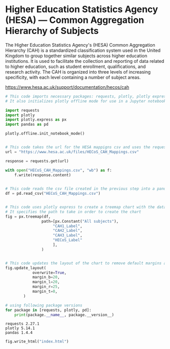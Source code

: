 # Higher Education Statistics Agency (HESA) — Common Aggregation Hierarchy of Subjects

The Higher Education Statistics Agency's (HESA) Common Aggregation Hierarchy (CAH) is a standardized classification system used in the United Kingdom to group together similar subjects across higher education institutions. It is used to facilitate the collection and reporting of data related to higher education, such as student enrollment, qualifications, and research activity. The CAH is organized into three levels of increasing specificity, with each level containing a number of subject areas. 

https://www.hesa.ac.uk/support/documentation/hecos/cah


```python
# This code imports necessary packages: requests, plotly, plotly express, and pandas
# It also initializes plotly offline mode for use in a Jupyter notebook

import requests
import plotly
import plotly.express as px
import pandas as pd

plotly.offline.init_notebook_mode()


# This code takes the url for the HESA mappigns csv and uses the requests package to get the data at that url
url = "https://www.hesa.ac.uk/files/HECoS_CAH_Mappings.csv"

response = requests.get(url)

with open("HECoS_CAH_Mappings.csv", "wb") as f:
    f.write(response.content)

    
# This code reads the csv file created in the previous step into a pandas dataframe
df = pd.read_csv("HECoS_CAH_Mappings.csv")


# This code uses plotly express to create a treemap chart with the data from the dataframe
# It specifies the path to take in order to create the chart
fig = px.treemap(df,
                path=[px.Constant("All subjects"),
                     "CAH1_Label",
                     "CAH2_Label",
                     "CAH3_Label",
                     "HECoS_Label"
                     ],
                )


# This code updates the layout of the chart to remove default margins and add custom margins
fig.update_layout(
            overwrite=True,
            margin_b=20,
            margin_l=20,
            margin_r=25,
            margin_t=0,
        )

```


```python
# using following package versions
for package in [requests, plotly, pd]:
    print(package.__name__, package.__version__)
```

    requests 2.27.1
    plotly 5.14.1
    pandas 1.4.4
    


```python
fig.write_html("index.html")
```
